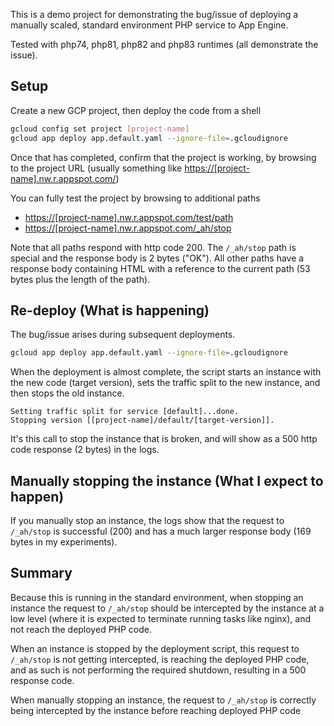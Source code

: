 This is a demo project for demonstrating the bug/issue of deploying a manually scaled, standard environment PHP service
to App Engine.

Tested with php74, php81, php82 and php83 runtimes (all demonstrate the issue).

## Setup

Create a new GCP project, then deploy the code from a shell
```sh
gcloud config set project [project-name]
gcloud app deploy app.default.yaml --ignore-file=.gcloudignore
```
Once that has completed, confirm that the project is working, by browsing to the project URL
(usually something like [https://\[project-name\].nw.r.appspot.com/](https://\[project-name\].nw.r.appspot.com/))

You can fully test the project by browsing to additional paths
- [https://\[project-name\].nw.r.appspot.com/test/path](https://\[project-name\].nw.r.appspot.com/test/path)
- [https://\[project-name\].nw.r.appspot.com/_ah/stop](https://\[project-name\].nw.r.appspot.com/_ah/stop)

Note that all paths respond with http code 200. The `/_ah/stop` path is special and the response body is 2 bytes ("OK").
All other paths have a response body containing HTML with a reference to the current path (53 bytes plus the length of
the path).

## Re-deploy (What is happening)

The bug/issue arises during subsequent deployments.

```sh
gcloud app deploy app.default.yaml --ignore-file=.gcloudignore
```

When the deployment is almost complete, the script starts an instance with the new code (target version), sets the
traffic split to the new instance, and then stops the old instance.

```
Setting traffic split for service [default]...done.                                                                                                                                                                                    
Stopping version [[project-name]/default/[target-version]].
```

It's this call to stop the instance that is broken, and will show as a 500 http code response (2 bytes) in the logs.

## Manually stopping the instance (What I expect to happen)

If you manually stop an instance, the logs show that the request to `/_ah/stop` is successful (200) and has a much
larger response body (169 bytes in my experiments).

## Summary

Because this is running in the standard environment, when stopping an instance the request to `/_ah/stop` should be
intercepted by the instance at a low level (where it is expected to terminate running tasks like nginx), and not reach
the deployed PHP code.

When an instance is stopped by the deployment script, this request to `/_ah/stop` is not getting intercepted, is
reaching the deployed PHP code, and as such is not performing the required shutdown, resulting in a 500 response code.

When manually stopping an instance, the request to `/_ah/stop` is correctly being intercepted by the instance before
reaching deployed PHP code
